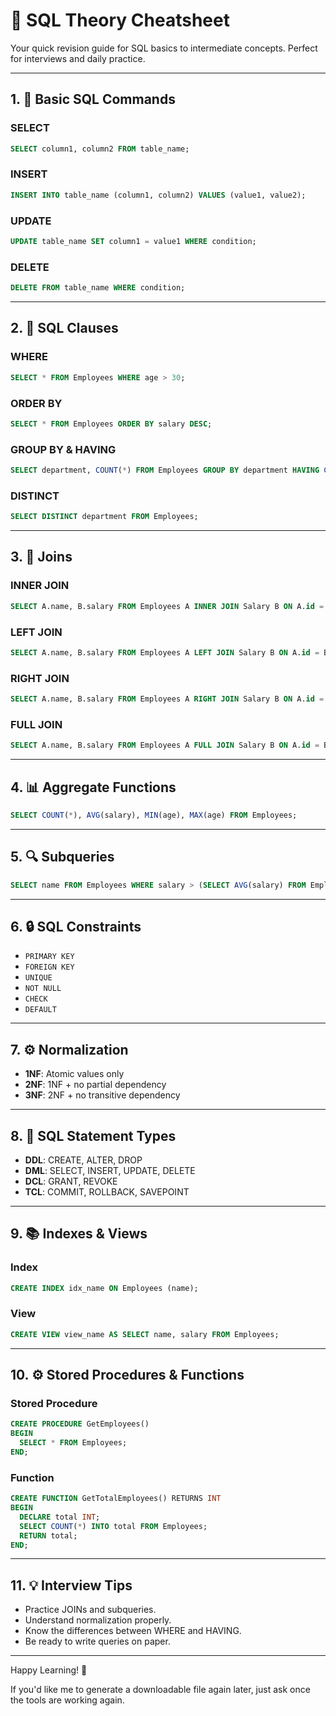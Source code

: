 # 🧠 SQL Theory Cheatsheet

Your quick revision guide for SQL basics to intermediate concepts. Perfect for interviews and daily practice.

---

## 1. 📌 Basic SQL Commands

### SELECT
```sql
SELECT column1, column2 FROM table_name;
````

### INSERT

```sql
INSERT INTO table_name (column1, column2) VALUES (value1, value2);
```

### UPDATE

```sql
UPDATE table_name SET column1 = value1 WHERE condition;
```

### DELETE

```sql
DELETE FROM table_name WHERE condition;
```

---

## 2. 📑 SQL Clauses

### WHERE

```sql
SELECT * FROM Employees WHERE age > 30;
```

### ORDER BY

```sql
SELECT * FROM Employees ORDER BY salary DESC;
```

### GROUP BY & HAVING

```sql
SELECT department, COUNT(*) FROM Employees GROUP BY department HAVING COUNT(*) > 5;
```

### DISTINCT

```sql
SELECT DISTINCT department FROM Employees;
```

---

## 3. 🔗 Joins

### INNER JOIN

```sql
SELECT A.name, B.salary FROM Employees A INNER JOIN Salary B ON A.id = B.emp_id;
```

### LEFT JOIN

```sql
SELECT A.name, B.salary FROM Employees A LEFT JOIN Salary B ON A.id = B.emp_id;
```

### RIGHT JOIN

```sql
SELECT A.name, B.salary FROM Employees A RIGHT JOIN Salary B ON A.id = B.emp_id;
```

### FULL JOIN

```sql
SELECT A.name, B.salary FROM Employees A FULL JOIN Salary B ON A.id = B.emp_id;
```

---

## 4. 📊 Aggregate Functions

```sql
SELECT COUNT(*), AVG(salary), MIN(age), MAX(age) FROM Employees;
```

---

## 5. 🔍 Subqueries

```sql
SELECT name FROM Employees WHERE salary > (SELECT AVG(salary) FROM Employees);
```

---

## 6. 🔒 SQL Constraints

* `PRIMARY KEY`
* `FOREIGN KEY`
* `UNIQUE`
* `NOT NULL`
* `CHECK`
* `DEFAULT`

---

## 7. ⚙️ Normalization

* **1NF**: Atomic values only
* **2NF**: 1NF + no partial dependency
* **3NF**: 2NF + no transitive dependency

---

## 8. 🧾 SQL Statement Types

* **DDL**: CREATE, ALTER, DROP
* **DML**: SELECT, INSERT, UPDATE, DELETE
* **DCL**: GRANT, REVOKE
* **TCL**: COMMIT, ROLLBACK, SAVEPOINT

---

## 9. 📚 Indexes & Views

### Index

```sql
CREATE INDEX idx_name ON Employees (name);
```

### View

```sql
CREATE VIEW view_name AS SELECT name, salary FROM Employees;
```

---

## 10. ⚙️ Stored Procedures & Functions

### Stored Procedure

```sql
CREATE PROCEDURE GetEmployees()
BEGIN
  SELECT * FROM Employees;
END;
```

### Function

```sql
CREATE FUNCTION GetTotalEmployees() RETURNS INT
BEGIN
  DECLARE total INT;
  SELECT COUNT(*) INTO total FROM Employees;
  RETURN total;
END;
```

---

## 11. 💡 Interview Tips

* Practice JOINs and subqueries.
* Understand normalization properly.
* Know the differences between WHERE and HAVING.
* Be ready to write queries on paper.

---

Happy Learning! 🚀



If you'd like me to generate a downloadable file again later, just ask once the tools are working again.
```

